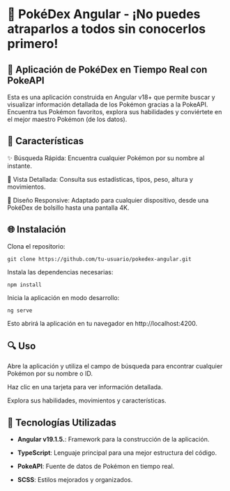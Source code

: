 # 🌟 PokéDex Angular - ¡No puedes atraparlos a todos sin conocerlos primero!

## 🚀 Aplicación de PokéDex en Tiempo Real con PokeAPI

Esta es una aplicación construida en Angular v18+ que permite buscar y visualizar información detallada de los Pokémon gracias a la PokeAPI. Encuentra tus Pokémon favoritos, explora sus habilidades y conviértete en el mejor maestro Pokémon (de los datos).

## 🌟 Características

✨ Búsqueda Rápida: Encuentra cualquier Pokémon por su nombre al instante.

📸 Vista Detallada: Consulta sus estadísticas, tipos, peso, altura y movimientos.

🎨 Diseño Responsive: Adaptado para cualquier dispositivo, desde una PokéDex de bolsillo hasta una pantalla 4K.

## 🌐 Instalación

Clona el repositorio:

`git clone https://github.com/tu-usuario/pokedex-angular.git`

Instala las dependencias necesarias:

`npm install`

Inicia la aplicación en modo desarrollo:

`ng serve`

Esto abrirá la aplicación en tu navegador en http://localhost:4200.

## 🔍 Uso

Abre la aplicación y utiliza el campo de búsqueda para encontrar cualquier Pokémon por su nombre o ID.

Haz clic en una tarjeta para ver información detallada.

Explora sus habilidades, movimientos y características.

## 💪 Tecnologías Utilizadas

- **Angular v19.1.5.**: Framework para la construcción de la aplicación.

- **TypeScript**: Lenguaje principal para una mejor estructura del código.

- **PokeAPI**: Fuente de datos de Pokémon en tiempo real.

- **SCSS**: Estilos mejorados y organizados.
